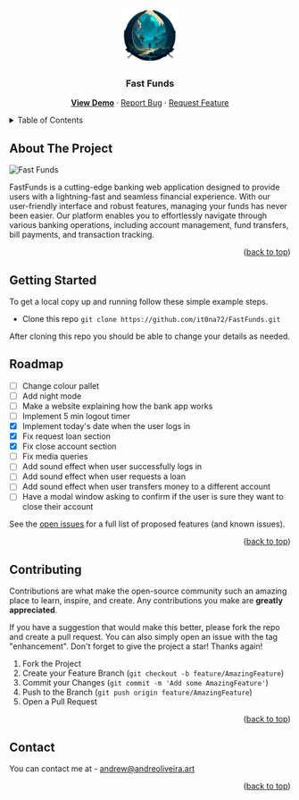 <div align="center">
  <a href="https://it0na72.github.io/FastFunds/">
    <img src="logo.png" alt="Logo" width="100" height="100">
  </a>
<h3 align="center">Fast Funds</h3>

  <p align="center">
    <a href="https://it0na72.github.io/FastFunds/"><b>View Demo</b></a>
    ·
    <a href="https://github.com/it0na72/FastFunds/issue">Report Bug</a>
    ·
    <a href="https://github.com/it0na72/FastFunds/issue">Request Feature</a>
  </p>
</div>

<!-- TABLE OF CONTENTS -->
<details>
  <summary>Table of Contents</summary>
  <ol>
    <li>
      <a href="#about-the-project">About The Project</a>
    </li>
    <li>
      <a href="#getting-started">Getting Started</a>
    </li>
    <li><a href="#roadmap">Roadmap</a></li>
    <li><a href="#contributing">Contributing</a></li>
    <li><a href="#contact">Contact</a></li>
  </ol>
</details>

<!-- ABOUT THE PROJECT -->

## About The Project

<img src="https://github.com/it0na72/FastFunds/assets/56265972/5fd6c22c-b7f3-439d-97f4-5382c3929ba8" alt="Fast Funds" width="550" height="550">

FastFunds is a cutting-edge banking web application designed to provide users with a lightning-fast and seamless financial experience. With our user-friendly interface and robust features, managing your funds has never been easier. Our platform enables you to effortlessly navigate through various banking operations, including account management, fund transfers, bill payments, and transaction tracking.

<p align="right">(<a href="#readme-top">back to top</a>)</p>

<!-- GETTING STARTED -->

## Getting Started

To get a local copy up and running follow these simple example steps.

- Clone this repo
  `git clone https://github.com/it0na72/FastFunds.git`

After cloning this repo you should be able to change your details as needed.

<!-- ROADMAP -->

## Roadmap

- [ ] Change colour pallet
- [ ] Add night mode
- [ ] Make a website explaining how the bank app works
- [ ] Implement 5 min logout timer
- [x] Implement today's date when the user logs in
- [x] Fix request loan section
- [x] Fix close account section
- [ ] Fix media queries
- [ ] Add sound effect when user successfully logs in
- [ ] Add sound effect when user requests a loan
- [ ] Add sound effect when user transfers money to a different account
- [ ] Have a modal window asking to confirm if the user is sure they want to close their account

See the [open issues](https://github.com/it0na72/FastFunds/issue) for a full list of proposed features (and known issues).

<p align="right">(<a href="#readme-top">back to top</a>)</p>

<!-- CONTRIBUTING -->

## Contributing

Contributions are what make the open-source community such an amazing place to learn, inspire, and create. Any contributions you make are **greatly appreciated**.

If you have a suggestion that would make this better, please fork the repo and create a pull request. You can also simply open an issue with the tag "enhancement".
Don't forget to give the project a star! Thanks again!

1. Fork the Project
2. Create your Feature Branch (`git checkout -b feature/AmazingFeature`)
3. Commit your Changes (`git commit -m 'Add some AmazingFeature'`)
4. Push to the Branch (`git push origin feature/AmazingFeature`)
5. Open a Pull Request

<p align="right">(<a href="#readme-top">back to top</a>)</p>

<!-- CONTACT -->

## Contact

You can contact me at - andrew@andreoliveira.art

<p align="right">(<a href="#readme-top">back to top</a>)</p>
